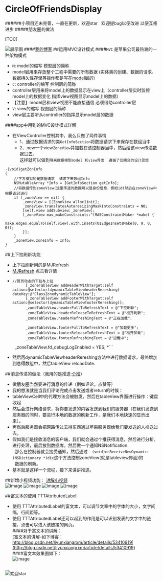 # CircleOfFriendsDisplay
######小项目还未完善，一直在更新，欢迎star   欢迎提bug以便改进  以便互相进步
#####朋友圈的做法

[TOC]

![展示图](https://github.com/liyuunxiangGit/CircleOfFriendsDisplay/blob/master/动图/112.gif)
####[我的博客](http://blog.csdn.net/liyunxiangrxm)
##运用MVC设计模式
####`MVC` 是苹果公司最热衷的一种架构模式<br>
* `M`: model的缩写  模型层的简称<br>
 * model层用来存放整个工程中需要的所有数据 (实体类的创建、数据的请求、数据持久性存储等操作都是写在model层的)<br>
* `C`: controller的缩写 控制层的简称<br>
 * controller层用来将model上的数据显示在view上（controller层实时监控model上的数据变化 指挥view视图显示model上的数据）<br>
* 【注意】model层和view视图不能直接通信 必须借助controller层<br>
* `V`: view的缩写 视图层的简称<br>
 * view层主要听从controller的指挥显示model层的数据<br>

####app中用到的MVC设计模式详解
* 在ViewController控制其中，我么只做了两件事情
  * 1、通过数据请求的类`GetInfoSection`将数据请求下来保存在数组当中
  * 2、new一个view`ZoneView`并加载在该控制器当中，然后给该view传递数据过去。<br>
  这样就可以做到`隔离数据模型model 和view界面  遵循了低耦合的设计思想`

```
-(void)getZonInfo
{
    //下方模拟的是数据请求  请求下来数组Info
    NSMutableArray *Info = [GetInfoSection getInfo];
    //将数据传到zoneView(这里传递的数据可以是身份信息，例如id)然后在zoneView中根据该id进行
    if (_zoneView == nil) {
        _zoneView = [[ZoneView alloc]init];
        _zoneView.translatesAutoresizingMaskIntoConstraints = NO;
        [self.view addSubview:_zoneView];
        [_zoneView mas_makeConstraints:^(MASConstraintMaker *make) {
            make.edges.equalTo(self.view).with.insets(UIEdgeInsetsMake(0, 0, 0, 0));
        }];
    }
    _zoneView.zoneInfo = Info;
}
```

##上下拉刷新功能
* 上下拉刷新用的是MJRefresh 
* [MJRefresh](https://github.com/CoderMJLee/MJRefresh#Support%20what%20kinds%20of%20controls%20to%20refresh) 点击看详情
* ```
  //首页动态的下拉与上拉
        [_zoneTableView addHeaderWithTarget:self action:@selector(dynamicTableViewheaderRereshing) dateKey:@"ClassZonedynamicTableView"];
        [_zoneTableView addFooterWithTarget:self action:@selector(dynamicTableViewfooterRereshing)];
        _zoneTableView.headerPullToRefreshText = @"下拉刷新";
        _zoneTableView.headerReleaseToRefreshText = @"松开刷新";
        _zoneTableView.headerRefreshingText = @"正在加载";
        
        _zoneTableView.footerPullToRefreshText = @"加载更多";
        _zoneTableView.footerReleaseToRefreshText = @"松开加载";
        _zoneTableView.footerRefreshingText = @"加载中";
         _zoneTableView.fd_debugLogEnabled = YES;
*```
* 然后再dynamicTableViewheaderRereshing方法中进行数据请求，最终增加到总得数组中，然后tableView reloadDate.

##消息传递的做法（我用的是推送:[个推](http://www.getui.com)）
* 做朋友圈当然要进行消息的传递（例如评论，点赞等）
* 我的想法就是当我们评论完成点击发送或者return的时候：
 *  tableViewCell中的代理方法会被触发，然后在tableView界面进行操作：键盘收起
 * 然后会进行网络请求，将你要发送的内容发送到我们的服务器（在我们发送到服务器的同时，要进行本地的数据的刷新工作，是我们本地快速的显示出来）。
 * 再然后服务器会把网路传过去得东西通过苹果服务器给我们要发送的人推送过去。
 * 假如我们是接收消息的客户端，我们就会通过个推获得消息，然后进行分析，进行处理，最后放到数据库，然后做一个通知NSNotification.<br>
   那么在控制器就会接受通知，然后通过`- (void)onReceiveNewDynamic:(NSDictionary *)dic`这个方法控制zoneView(就是tableview界面)的<br>
   数据的刷新。
* 基本就是这样一个流程，接下来讲讲推送。

##新增小视频功能：
[讲解小视频](https://github.com/liyuunxiangGit/CircleOfFriendsDisplay/blob/master/小视频-班级圈发送/index.html)<br>
![image](https://github.com/liyuunxiangGit/CircleOfFriendsDisplay/blob/master/动图/IMG_1470.PNG)
![image](https://github.com/liyuunxiangGit/CircleOfFriendsDisplay/blob/master/动图/IMG_1471.PNG)
![image](https://github.com/liyuunxiangGit/CircleOfFriendsDisplay/blob/master/动图/IMG_1472.PNG)
![image](https://github.com/liyuunxiangGit/CircleOfFriendsDisplay/blob/master/动图/IMG_1473.PNG)<br>

##富文本的使用 TTTAttributedLabel
* 使用 TTTAttributedLabel的富文本，可以调节文章中的字体的大小，文字间隔，行间距等。<br>
* 使用 TTTAttributedLabel还可以起到的作用是可以识别发表的文字中的链接，点击可以进入该链接的网页。<br>
####对于富文本的讲解：<br>
[富文本的讲解-如下博客：http://blog.csdn.net/liyunxiangrxm/article/details/53410919](http://blog.csdn.net/liyunxiangrxm/article/details/53410919)<br>
####富文本效果图如下：<br>
![image](https://github.com/liyuunxiangGit/CircleOfFriendsDisplay/blob/master/动图/富文本.png)<br>

##
![欢迎star](https://github.com/liyuunxiangGit/CircleOfFriendsDisplay/blob/master/动图/1708447-5ec5b979baec85ae.gif)
